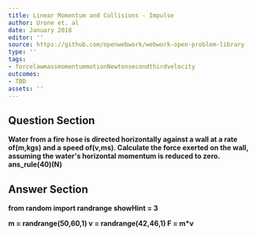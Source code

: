```yaml
---
title: Linear Momentum and Collisions - Impulse
author: Urone et. al
date: January 2018
editor: ''
source: https://github.com/openwebwork/webwork-open-problem-library
type: ''
tags:
- forcelawmassmomentummotionNewtonsecondthirdvelocity
outcomes:
- TBD
assets: ''
---
```


## Question Section 

<b>
Water from a fire hose is directed horizontally against a wall at a rate of(m,kgs) and a speed of(v,ms). Calculate the force exerted on the wall, assuming the water's horizontal momentum is reduced to zero.
ans_rule(40)(N)


## Answer Section

from random import randrange
showHint = 3

m = randrange(50,60,1)
v = randrange(42,46,1)
F = m*v